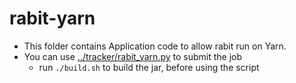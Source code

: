 rabit-yarn
=====
* This folder contains Application code to allow rabit run on Yarn.
* You can use [../tracker/rabit_yarn.py](../tracker/rabit_yarn.py) to submit the job
  - run ```./build.sh``` to build the jar, before using the script

